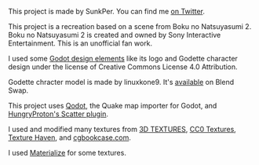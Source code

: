 This project is made by SunkPer. You can find me [on Twitter](https://twitter.com/SunkPer).

This project is a recreation based on a scene from Boku no Natsuyasumi 2. Boku no Natsuyasumi 2 is created and owned by Sony Interactive Entertainment. This is an unofficial fan work.

I used some [Godot design elements](https://github.com/godotengine/godot-design) like its logo and Godette character design under the license of Creative Commons License 4.0 Attribution.

Godette chracter model is made by linuxkone9. It's [available](https://www.blendswap.com/blend/22276) on Blend Swap.

This project uses [Qodot](https://github.com/ShiftyAxel/Qodot), the Quake map importer for Godot, and [HungryProton's Scatter plugin](https://github.com/HungryProton/scatter).

I used and modified many textures from [3D TEXTURES](https://3dtextures.me/), [CC0 Textures](https://cc0textures.com/), [Texture Haven](https://texturehaven.com/), and [cgbookcase.com](https://www.cgbookcase.com/).

I used [Materialize](http://boundingboxsoftware.com/materialize/) for some textures.
